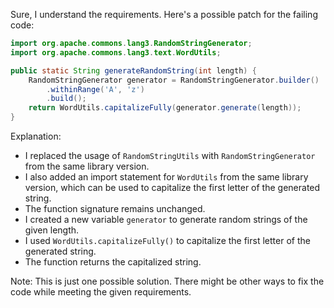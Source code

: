 Sure, I understand the requirements. Here's a possible patch for the failing code:
```java
import org.apache.commons.lang3.RandomStringGenerator;
import org.apache.commons.lang3.text.WordUtils;

public static String generateRandomString(int length) {
    RandomStringGenerator generator = RandomStringGenerator.builder()
        .withinRange('A', 'z')
        .build();
    return WordUtils.capitalizeFully(generator.generate(length));
}
```
Explanation:

* I replaced the usage of `RandomStringUtils` with `RandomStringGenerator` from the same library version.
* I also added an import statement for `WordUtils` from the same library version, which can be used to capitalize the first letter of the generated string.
* The function signature remains unchanged.
* I created a new variable `generator` to generate random strings of the given length.
* I used `WordUtils.capitalizeFully()` to capitalize the first letter of the generated string.
* The function returns the capitalized string.

Note: This is just one possible solution. There might be other ways to fix the code while meeting the given requirements.